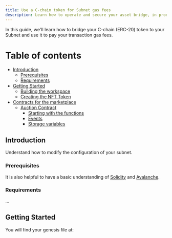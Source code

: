 ```yaml
---
title: Use a C-chain token for Subnet gas fees
description: Learn how to operate and secure your asset bridge, in production.
---
```


In this guide, we'll learn how to bridge your C-chain (ERC-20) token to your Subnet and use it to pay your transaction gas fees.

# Table of contents

- [Introduction](#introduction)
  - [Prerequisites](#prerequisites)
  - [Requirements](#requirements)
- [Getting Started](#getting-started)
  - [Building the workspace](#building-the-workspace)
  - [Creating the NFT Token](#creating-the-nft-token)
- [Contracts for the marketplace](#contracts-for-the-marketplace)
  - [Auction Contract](#auction-contract)
    - [Starting with the functions](#starting-with-the-functions)
    - [Events](#events)
    - [Storage variables](#storage-variables)

## Introduction

Understand how to modify the configuration of your subnet.

### Prerequisites

It is also helpful to have a basic understanding of [Solidity](https://docs.soliditylang.org/) and [Avalanche](https://docs.avax.network/).

### Requirements

...

## Getting Started

You will find your genesis file at:
